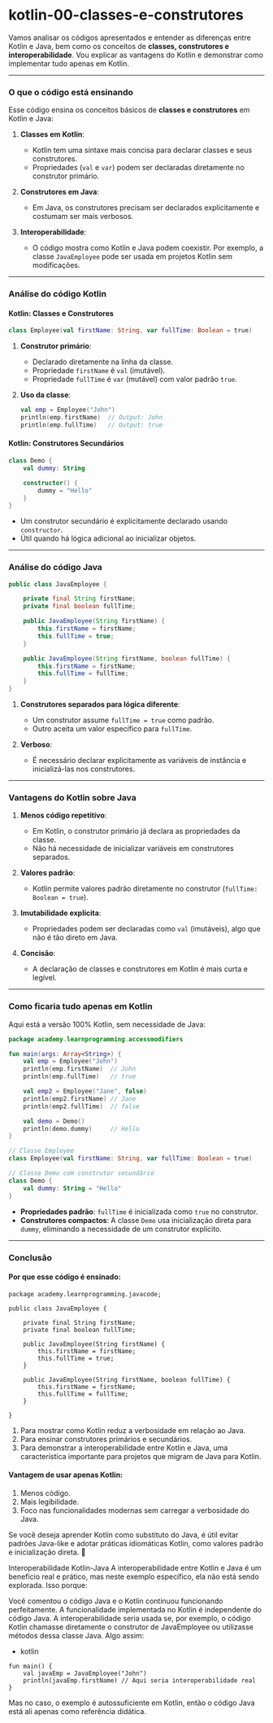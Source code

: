 # kotlin-00-classes-e-construtores

Vamos analisar os códigos apresentados e entender as diferenças entre Kotlin e Java, bem como os conceitos de **classes, construtores e interoperabilidade**. Vou explicar as vantagens do Kotlin e demonstrar como implementar tudo apenas em Kotlin.

---

### **O que o código está ensinando**
Esse código ensina os conceitos básicos de **classes e construtores** em Kotlin e Java:

1. **Classes em Kotlin**:
   - Kotlin tem uma sintaxe mais concisa para declarar classes e seus construtores.
   - Propriedades (`val` e `var`) podem ser declaradas diretamente no construtor primário.

2. **Construtores em Java**:
   - Em Java, os construtores precisam ser declarados explicitamente e costumam ser mais verbosos.

3. **Interoperabilidade**:
   - O código mostra como Kotlin e Java podem coexistir. Por exemplo, a classe `JavaEmployee` pode ser usada em projetos Kotlin sem modificações.

---

### **Análise do código Kotlin**

#### **Kotlin: Classes e Construtores**

```kotlin
class Employee(val firstName: String, var fullTime: Boolean = true)
```

1. **Construtor primário**:
   - Declarado diretamente na linha da classe.
   - Propriedade `firstName` é `val` (imutável).
   - Propriedade `fullTime` é `var` (mutável) com valor padrão `true`.

2. **Uso da classe**:
   ```kotlin
   val emp = Employee("John")
   println(emp.firstName)  // Output: John
   println(emp.fullTime)   // Output: true
   ```

#### **Kotlin: Construtores Secundários**

```kotlin
class Demo {
    val dummy: String

    constructor() {
        dummy = "Hello"
    }
}
```

- Um construtor secundário é explicitamente declarado usando `constructor`.
- Útil quando há lógica adicional ao inicializar objetos.

---

### **Análise do código Java**

```java
public class JavaEmployee {

    private final String firstName;
    private final boolean fullTime;

    public JavaEmployee(String firstName) {
        this.firstName = firstName;
        this.fullTime = true;
    }

    public JavaEmployee(String firstName, boolean fullTime) {
        this.firstName = firstName;
        this.fullTime = fullTime;
    }
}
```

1. **Construtores separados para lógica diferente**:
   - Um construtor assume `fullTime = true` como padrão.
   - Outro aceita um valor específico para `fullTime`.

2. **Verboso**:
   - É necessário declarar explicitamente as variáveis de instância e inicializá-las nos construtores.

---

### **Vantagens do Kotlin sobre Java**
1. **Menos código repetitivo**:
   - Em Kotlin, o construtor primário já declara as propriedades da classe.
   - Não há necessidade de inicializar variáveis em construtores separados.

2. **Valores padrão**:
   - Kotlin permite valores padrão diretamente no construtor (`fullTime: Boolean = true`).

3. **Imutabilidade explícita**:
   - Propriedades podem ser declaradas como `val` (imutáveis), algo que não é tão direto em Java.

4. **Concisão**:
   - A declaração de classes e construtores em Kotlin é mais curta e legível.

---

### **Como ficaria tudo apenas em Kotlin**

Aqui está a versão 100% Kotlin, sem necessidade de Java:

```kotlin
package academy.learnprogramming.accessmodifiers

fun main(args: Array<String>) {
    val emp = Employee("John")
    println(emp.firstName)  // John
    println(emp.fullTime)   // true

    val emp2 = Employee("Jane", false)
    println(emp2.firstName) // Jane
    println(emp2.fullTime)  // false

    val demo = Demo()
    println(demo.dummy)     // Hello
}

// Classe Employee
class Employee(val firstName: String, var fullTime: Boolean = true)

// Classe Demo com construtor secundário
class Demo {
    val dummy: String = "Hello"
}
```

- **Propriedades padrão**: `fullTime` é inicializada como `true` no construtor.
- **Construtores compactos**: A classe `Demo` usa inicialização direta para `dummy`, eliminando a necessidade de um construtor explícito.

---

### **Conclusão**
#### Por que esse código é ensinado: 
````
package academy.learnprogramming.javacode;

public class JavaEmployee {

    private final String firstName;
    private final boolean fullTime;

    public JavaEmployee(String firstName) {
        this.firstName = firstName;
        this.fullTime = true;
    }

    public JavaEmployee(String firstName, boolean fullTime) {
        this.firstName = firstName;
        this.fullTime = fullTime;
    }

}

````
1. Para mostrar como Kotlin reduz a verbosidade em relação ao Java.
2. Para ensinar construtores primários e secundários.
3. Para demonstrar a interoperabilidade entre Kotlin e Java, uma característica importante para projetos que migram de Java para Kotlin.

#### Vantagem de usar apenas Kotlin:
1. Menos código.
2. Mais legibilidade.
3. Foco nas funcionalidades modernas sem carregar a verbosidade do Java.

Se você deseja aprender Kotlin como substituto do Java, é útil evitar padrões Java-like e adotar práticas idiomáticas Kotlin, como valores padrão e inicialização direta. 🚀

Interoperabilidade Kotlin-Java
A interoperabilidade entre Kotlin e Java é um benefício real e prático, mas neste exemplo específico, ela não está sendo explorada. Isso porque:

Você comentou o código Java e o Kotlin continuou funcionando perfeitamente.
A funcionalidade implementada no Kotlin é independente do código Java.
A interoperabilidade seria usada se, por exemplo, o código Kotlin chamasse diretamente o construtor de JavaEmployee ou utilizasse métodos dessa classe Java. Algo assim:

* kotlin
````
fun main() {
    val javaEmp = JavaEmployee("John")
    println(javaEmp.firstName) // Aqui seria interoperabilidade real
}
````
Mas no caso, o exemplo é autossuficiente em Kotlin, então o código Java está ali apenas como referência didática.
